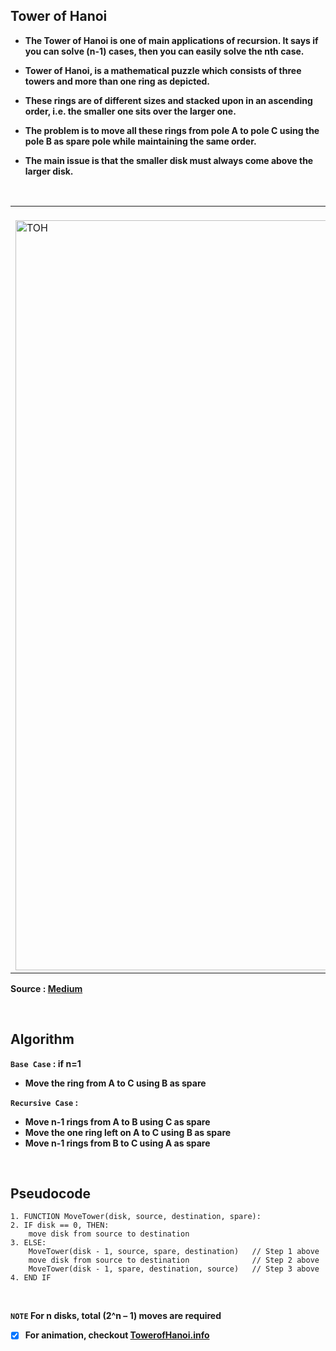## Tower of Hanoi

* **The Tower of Hanoi is one of main applications of recursion. It says if you can solve (n-1) cases, then you can easily solve the nth case.**

* **Tower of Hanoi, is a mathematical puzzle which consists of three towers and more than one ring as depicted.**

* **These rings are of different sizes and stacked upon in an ascending order, i.e. the smaller one sits over the larger one.**

* **The problem is to move all these rings from pole A to pole C using the pole B as spare pole while maintaining the same order.**

* **The main issue is that the smaller disk must always come above the larger disk.**

</br>

<table>
	<tr>
		 <td>

</br>

<img src="https://user-images.githubusercontent.com/76246106/140620568-08f376c4-1d7d-47ab-8cad-c53c92d9d9a3.png" alt="TOH" width="1200"/>
  
</br>
</table> 

**Source : [Medium](https://medium.com/@krishnannavadia/tower-of-hanoi-coding-interview-question-3712abcc3792)**

</br>

## Algorithm

**`Base Case` : if n=1**

* **Move the ring from A to C using B as spare**


**`Recursive Case` :**

* **Move n-1 rings from A to B using C as spare**
* **Move the one ring left on A to C using B as spare**
* **Move n-1 rings from B to C using A as spare**

</br>

## Pseudocode

```
1. FUNCTION MoveTower(disk, source, destination, spare):
2. IF disk == 0, THEN:
    move disk from source to destination
3. ELSE:
    MoveTower(disk - 1, source, spare, destination)   // Step 1 above
    move disk from source to destination              // Step 2 above
    MoveTower(disk - 1, spare, destination, source)   // Step 3 above
4. END IF
```
</br>

**`NOTE` For n disks, total (2^n – 1) moves are required**
</br>
- [X] **For animation, checkout [TowerofHanoi.info](http://towersofhanoi.info/Animate.aspx)**

#
